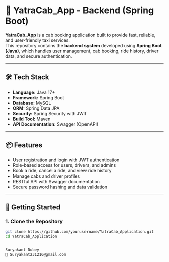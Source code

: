 # 🚖 YatraCab_App - Backend (Spring Boot)

**YatraCab_App** is a cab booking application built to provide fast, reliable, and user-friendly taxi services.  
This repository contains the **backend system** developed using **Spring Boot (Java)**, which handles user management, cab booking, ride history, driver data, and secure authentication.

---

## 🛠️ Tech Stack

- **Language:** Java 17+
- **Framework:** Spring Boot
- **Database:** MySQL
- **ORM:** Spring Data JPA
- **Security:** Spring Security with JWT
- **Build Tool:** Maven
- **API Documentation:** Swagger (OpenAPI)

---

## 📦 Features

- User registration and login with JWT authentication
- Role-based access for users, drivers, and admins
- Book a ride, cancel a ride, and view ride history
- Manage cabs and driver profiles
- RESTful API with Swagger documentation
- Secure password hashing and data validation

---

## 🚀 Getting Started

### 1. Clone the Repository

```bash
git clone https://github.com/yourusername/YatraCab_Application.git
cd YatraCab_Application


Suryakant Dubey
📧 Suryakant231216@gmail.com
